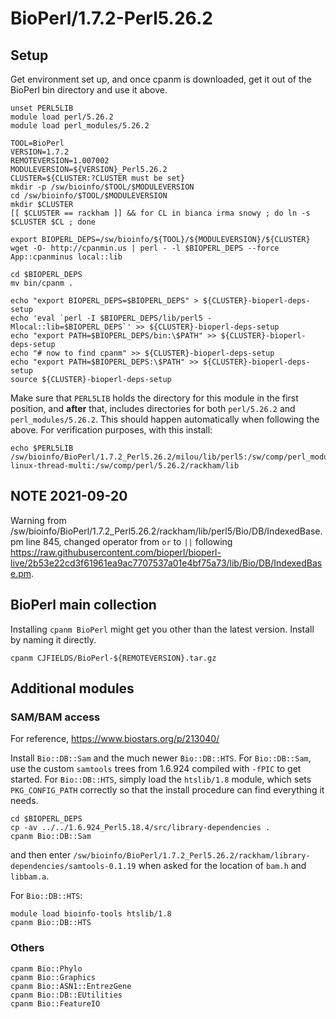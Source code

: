 BioPerl/1.7.2-Perl5.26.2
========================

Setup
-----

Get environment set up, and once cpanm is downloaded, get it out of the BioPerl bin directory and use it above.

    unset PERL5LIB
    module load perl/5.26.2
    module load perl_modules/5.26.2

    TOOL=BioPerl
    VERSION=1.7.2
    REMOTEVERSION=1.007002
    MODULEVERSION=${VERSION}_Perl5.26.2
    CLUSTER=${CLUSTER:?CLUSTER must be set}
    mkdir -p /sw/bioinfo/$TOOL/$MODULEVERSION
    cd /sw/bioinfo/$TOOL/$MODULEVERSION
    mkdir $CLUSTER
    [[ $CLUSTER == rackham ]] && for CL in bianca irma snowy ; do ln -s $CLUSTER $CL ; done

    export BIOPERL_DEPS=/sw/bioinfo/${TOOL}/${MODULEVERSION}/${CLUSTER}
    wget -O- http://cpanmin.us | perl - -l $BIOPERL_DEPS --force App::cpanminus local::lib

    cd $BIOPERL_DEPS
    mv bin/cpanm .

    echo "export BIOPERL_DEPS=$BIOPERL_DEPS" > ${CLUSTER}-bioperl-deps-setup
    echo 'eval `perl -I $BIOPERL_DEPS/lib/perl5 -Mlocal::lib=$BIOPERL_DEPS`' >> ${CLUSTER}-bioperl-deps-setup
    echo "export PATH=$BIOPERL_DEPS/bin:\$PATH" >> ${CLUSTER}-bioperl-deps-setup
    echo "# now to find cpanm" >> ${CLUSTER}-bioperl-deps-setup
    echo "export PATH=$BIOPERL_DEPS:\$PATH" >> ${CLUSTER}-bioperl-deps-setup
    source ${CLUSTER}-bioperl-deps-setup

Make sure that `PERL5LIB` holds the directory for this module in the first
position, and **after** that, includes directories for both `perl/5.26.2` and
`perl_modules/5.26.2`.  This should happen automatically when following the
above.  For verification purposes, with this install:

    echo $PERL5LIB
    /sw/bioinfo/BioPerl/1.7.2_Perl5.26.2/milou/lib/perl5:/sw/comp/perl_modules/5.26.2/rackham/lib/perl5/x86_64-linux-thread-multi:/sw/comp/perl/5.26.2/rackham/lib

NOTE 2021-09-20
---------------

Warning from /sw/bioinfo/BioPerl/1.7.2_Perl5.26.2/rackham/lib/perl5/Bio/DB/IndexedBase.pm line 845, changed operator from `or` to `||` following <https://raw.githubusercontent.com/bioperl/bioperl-live/2b53e22cd3f61961ea9ac7707537a01e4bf75a73/lib/Bio/DB/IndexedBase.pm>.


BioPerl main collection
-----------------------

Installing `cpanm BioPerl` might get you other than the latest version.
Install by naming it directly.

    cpanm CJFIELDS/BioPerl-${REMOTEVERSION}.tar.gz


Additional modules
------------------

### SAM/BAM access

For reference, <https://www.biostars.org/p/213040/>

Install `Bio::DB::Sam` and the much newer `Bio::DB::HTS`.  For `Bio::DB::Sam`,
use the custom `samtools` trees from 1.6.924 compiled with `-fPIC` to get
started.  For `Bio::DB::HTS`, simply load the `htslib/1.8` module, which sets
`PKG_CONFIG_PATH` correctly so that the install procedure can find everything
it needs.

    cd $BIOPERL_DEPS
    cp -av ../../1.6.924_Perl5.18.4/src/library-dependencies .
    cpanm Bio::DB::Sam

and then enter
`/sw/bioinfo/BioPerl/1.7.2_Perl5.26.2/rackham/library-dependencies/samtools-0.1.19`
when asked for the location of `bam.h` and `libbam.a`.

For `Bio::DB::HTS`:

    module load bioinfo-tools htslib/1.8
    cpanm Bio::DB::HTS

### Others

    cpanm Bio::Phylo
    cpanm Bio::Graphics
    cpanm Bio::ASN1::EntrezGene
    cpanm Bio::DB::EUtilities
    cpanm Bio::FeatureIO
